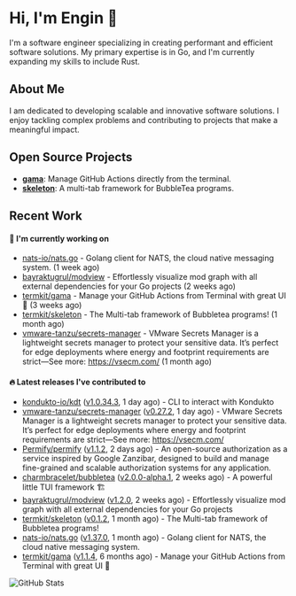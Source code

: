 # Hi, I'm Engin 👋

I'm a software engineer specializing in creating performant and efficient software solutions. My primary expertise is in Go, and I'm currently expanding my skills to include Rust.

## About Me

I am dedicated to developing scalable and innovative software solutions. I enjoy tackling complex problems and contributing to projects that make a meaningful impact.

## Open Source Projects

- [**gama**](https://github.com/termkit/gama): Manage GitHub Actions directly from the terminal.
- [**skeleton**](https://github.com/termkit/skeleton): A multi-tab framework for BubbleTea programs.

## Recent Work

#### 🚧 I'm currently working on

- [nats-io/nats.go](https://github.com/nats-io/nats.go) - Golang client for NATS, the cloud native messaging system. (1 week ago)
- [bayraktugrul/modview](https://github.com/bayraktugrul/modview) - Effortlessly visualize mod graph with all external dependencies for your Go projects (2 weeks ago)
- [termkit/gama](https://github.com/termkit/gama) - Manage your GitHub Actions from Terminal with great UI 🧪 (3 weeks ago)
- [termkit/skeleton](https://github.com/termkit/skeleton) - The Multi-tab framework of Bubbletea programs! (1 month ago)
- [vmware-tanzu/secrets-manager](https://github.com/vmware-tanzu/secrets-manager) - VMware Secrets Manager is a lightweight secrets manager to protect your sensitive data. It’s perfect for edge deployments where energy and footprint requirements are strict—See more: https://vsecm.com/ (1 month ago)

#### 🔥 Latest releases I've contributed to

- [kondukto-io/kdt](https://github.com/kondukto-io/kdt) ([v1.0.34.3](https://github.com/kondukto-io/kdt/releases/tag/v1.0.34.3), 1 day ago) - CLI to interact with Kondukto
- [vmware-tanzu/secrets-manager](https://github.com/vmware-tanzu/secrets-manager) ([v0.27.2](https://github.com/vmware-tanzu/secrets-manager/releases/tag/v0.27.2), 1 day ago) - VMware Secrets Manager is a lightweight secrets manager to protect your sensitive data. It’s perfect for edge deployments where energy and footprint requirements are strict—See more: https://vsecm.com/
- [Permify/permify](https://github.com/Permify/permify) ([v1.1.2](https://github.com/Permify/permify/releases/tag/v1.1.2), 2 days ago) - An open-source authorization as a service inspired by Google Zanzibar, designed to build and manage fine-grained and scalable authorization systems for any application.
- [charmbracelet/bubbletea](https://github.com/charmbracelet/bubbletea) ([v2.0.0-alpha.1](https://github.com/charmbracelet/bubbletea/releases/tag/v2.0.0-alpha.1), 2 weeks ago) - A powerful little TUI framework 🏗
- [bayraktugrul/modview](https://github.com/bayraktugrul/modview) ([v1.2.0](https://github.com/bayraktugrul/modview/releases/tag/v1.2.0), 2 weeks ago) - Effortlessly visualize mod graph with all external dependencies for your Go projects
- [termkit/skeleton](https://github.com/termkit/skeleton) ([v0.1.2](https://github.com/termkit/skeleton/releases/tag/v0.1.2), 1 month ago) - The Multi-tab framework of Bubbletea programs!
- [nats-io/nats.go](https://github.com/nats-io/nats.go) ([v1.37.0](https://github.com/nats-io/nats.go/releases/tag/v1.37.0), 1 month ago) - Golang client for NATS, the cloud native messaging system.
- [termkit/gama](https://github.com/termkit/gama) ([v1.1.4](https://github.com/termkit/gama/releases/tag/v1.1.4), 6 months ago) - Manage your GitHub Actions from Terminal with great UI 🧪

![GitHub Stats](http://github-profile-summary-cards.vercel.app/api/cards/profile-details?username=canack&theme=gotham)